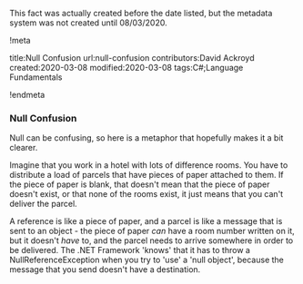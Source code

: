 This fact was actually created before the date listed, but the metadata system was not created until 08/03/2020.

!meta

title:Null Confusion
url:null-confusion
contributors:David Ackroyd
created:2020-03-08
modified:2020-03-08
tags:C#;Language Fundamentals

!endmeta


### Null Confusion
Null can be confusing, so here is a metaphor that hopefully makes it a bit clearer.

Imagine that you work in a hotel with lots of difference rooms. You have to distribute a load of parcels that have pieces of paper attached to them. If the piece of paper is blank, that doesn't mean that the piece of paper doesn't exist, or that none of the rooms exist, it just means that you can't deliver the parcel.

A reference is like a piece of paper, and a parcel is like a message that is sent to an object - the piece of paper *can* have a room number written on it, but it doesn't *have* to, and the parcel needs to arrive somewhere in order to be delivered. The .NET Framework 'knows' that it has to throw a NullReferenceException when you try to 'use' a 'null object', because the message that you send doesn't have a destination.
